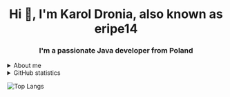 <h1 align="center">Hi 👋, I'm Karol Dronia, also known as eripe14</h1>
<h3 align="center">I'm a passionate Java developer from Poland</h3>

<details>
  <summary>About me</summary>
    &#9679 🤝 I am a member of the EternalCode organization, which focuses on developing open-source projects. <a href = "https://github.com/EternalCodeTeam">EternalCodeTeam</a>

    &#9679 🔭 I’m currently learning **Java**

    &#9679 📫 How to reach me **Discord -> eripe14#6990**

    &#9679 ⚡ Fun fact **I absolutely love dogs**
</details>

<details>
  <summary>GitHub statistics</summary>
  <p align = "center">
    <img href = "https://github-readme-stats.vercel.app/api?username=eripe14&count_private=true&show_icons=true&theme=dracula"></img> 
  </p>
</details>



![Top Langs](https://github-readme-stats.vercel.app/api/top-langs/?username=eripe14&layout=compact&theme=dracula)

